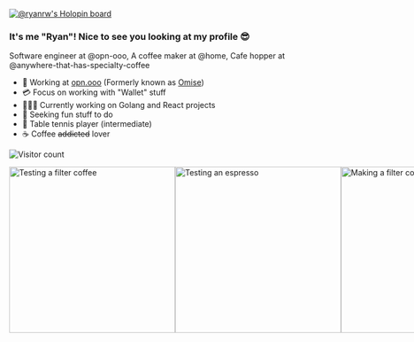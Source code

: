 [![@ryanrw's Holopin board](https://holopin.me/ryanrw)](https://holopin.io/@ryanrw)

### It's me "Ryan"! Nice to see you looking at my profile 😎

Software engineer at @opn-ooo, A coffee maker at @home, Cafe hopper at @anywhere-that-has-specialty-coffee

- 🏢 Working at [opn.ooo](https://github.com/opn-ooo) (Formerly known as [Omise](https://github.com/OmisePayments))
- 💳 Focus on working with "Wallet" stuff
- 🧑🏽‍💻 Currently working on Golang and React projects
- 🫡 Seeking fun stuff to do
- 🏓 Table tennis player (intermediate)
- ☕️ Coffee ~~addicted~~ lover

![Visitor count](https://komarev.com/ghpvc/?username=ryanrw&color=red)

<div style="display: flex; align-items: flex-start;">
  <img width="300px" alt="Testing a filter coffee" src="https://i.imgur.com/lkvp3cV.jpg">
  <img width="300px" alt="Testing an espresso" src="https://i.imgur.com/ItL1xQa.jpg">
  <img width="300px" alt="Making a filter coffee" src="https://i.imgur.com/iIPCJyg.jpg">
</div>
